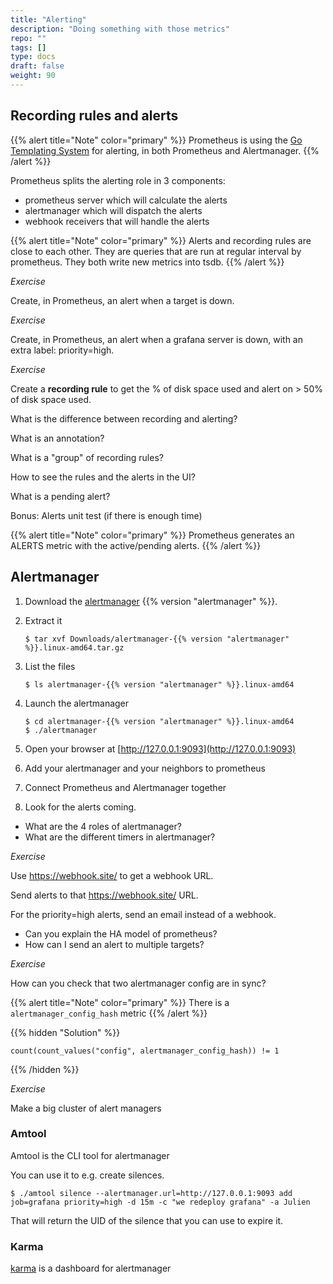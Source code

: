 ```yaml
---
title: "Alerting"
description: "Doing something with those metrics"
repo: ""
tags: []
type: docs
draft: false
weight: 90
---
```


## Recording rules and alerts

{{% alert title="Note" color="primary" %}}
Prometheus is using the [Go Templating System](https://prometheus.io/docs/prometheus/latest/configuration/template_examples/)
for alerting, in both Prometheus and Alertmanager.
{{% /alert %}}

Prometheus splits the alerting role in 3 components:

- prometheus server which will calculate the alerts
- alertmanager which will dispatch the alerts
- webhook receivers that will handle the alerts


{{% alert title="Note" color="primary" %}}
Alerts and recording rules are close to each other. They are queries that are
run at regular interval by prometheus. They both write new metrics into tsdb.
{{% /alert %}}



*Exercise*

Create, in Prometheus, an alert when a target is down.

*Exercise*

Create, in Prometheus, an alert when a grafana server is down, with an extra label:
priority=high.

*Exercise*

Create a **recording rule** to get the % of disk space used
and alert on > 50% of disk space used.


What is the difference between recording and alerting?

What is an annotation?

What is a "group" of recording rules?

How to see the rules and the alerts in the UI?

What is a pending alert?

Bonus: Alerts unit test (if there is enough time)

{{% alert title="Note" color="primary" %}}
Prometheus generates an ALERTS metric with the active/pending alerts.
{{% /alert %}}

## Alertmanager

1. Download the [alertmanager](https://prometheus.io/download/) {{% version "alertmanager" %}}.
1. Extract it

    ```shell
    $ tar xvf Downloads/alertmanager-{{% version "alertmanager" %}}.linux-amd64.tar.gz
    ```

1. List the files

    ```shell
    $ ls alertmanager-{{% version "alertmanager" %}}.linux-amd64
    ```

1. Launch the alertmanager

    ```shell
    $ cd alertmanager-{{% version "alertmanager" %}}.linux-amd64
    $ ./alertmanager
    ```
1. Open your browser at [http://127.0.0.1:9093](http://127.0.0.1:9093)
1. Add your alertmanager and your neighbors to prometheus
1. Connect Prometheus and Alertmanager together
1. Look for the alerts coming.

- What are the 4 roles of alertmanager?
- What are the different timers in alertmanager?

*Exercise*

Use https://webhook.site/ to get a webhook URL.

Send alerts to that https://webhook.site/ URL.

For the priority=high alerts, send an email instead of a webhook.


- Can you explain the HA model of prometheus?
- How can I send an alert to multiple targets?

*Exercise*

How can you check that two alertmanager config are in sync?

{{% alert title="Note" color="primary" %}}
There is a `alertmanager_config_hash` metric
{{% /alert %}}

{{% hidden "Solution" %}}
```
count(count_values("config", alertmanager_config_hash)) != 1
```
{{% /hidden %}}

*Exercise*

Make a big cluster of alert managers

### Amtool

Amtool is the CLI tool for alertmanager

You can use it to e.g. create silences.

```shell
$ ./amtool silence --alertmanager.url=http://127.0.0.1:9093 add job=grafana priority=high -d 15m -c "we redeploy grafana" -a Julien
```

That will return the UID of the silence that you can use to expire it.

### Karma

[karma](https://github.com/prymitive/karma) is a dashboard for alertmanager
